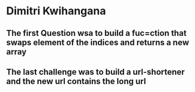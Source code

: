 # Dimitri Kwihangana 

## The first Question wsa to build a fuc=ction that swaps element of the indices  and returns a new  array
## The last challenge was to build a url-shortener and the new url contains the long url
